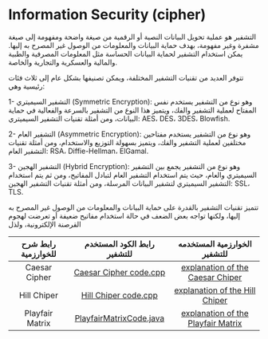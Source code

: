 # Information Security (cipher)

التشفير هو عملية تحويل البيانات النصية أو الرقمية من صيغة واضحة ومفهومة إلى صيغة مشفرة وغير مفهومة، بهدف حماية البيانات والمعلومات من الوصول غير المصرح به إليها.
يمكن استخدام التشفير لحماية البيانات الحساسة مثل المعلومات المصرفية والطبية والمالية والعسكرية والتجارية والخاصة.

تتوفر العديد من تقنيات التشفير المختلفة، ويمكن تصنيفها بشكل عام إلى ثلاث فئات رئيسية وهي:

1- التشفير السيميتري (Symmetric Encryption): وهو نوع من التشفير يستخدم نفس المفتاح لعملية التشفير والفك، ويتميز هذا النوع من التشفير بالسرعة والفعالية في حماية البيانات، ومن أمثلة تقنيات التشفير السيميتري: AES، DES، 3DES، Blowfish.

2- التشفير العام (Asymmetric Encryption): وهو نوع من التشفير يستخدم مفتاحين مختلفين لعملية التشفير والفك، ويتميز بسهولة التوزيع والاستخدام، ومن أمثلة تقنيات التشفير العام: RSA، Diffie-Hellman، ElGamal.

3- التشفير الهجين (Hybrid Encryption): وهو نوع من التشفير يجمع بين التشفير السيميتري والعام، حيث يتم استخدام التشفير العام لتبادل المفاتيح، ومن ثم يتم استخدام التشفير السيميتري لتشفير البيانات المرسلة، ومن أمثلة تقنيات التشفير الهجين: SSL، TLS.

تتميز تقنيات التشفير بالقدرة على حماية البيانات والمعلومات من الوصول غير المصرح به إليها، ولكنها تواجه بعض الضعف في حالة استخدام مفاتيح ضعيفة أو تعرضت لهجوم القرصنة الإلكترونية، ولذل

|          رابط شرح للخوارزمية          |                  رابط الكود المستخدم للتشفير                |        الخوارزمية المستخدمه للتشفير      	 		|				
|:-------------------------:|:-------------------------:|:-------------------------:|
|        Caesar Cipher   	  | [Caesar Cipher code.cpp](https://github.com/FatimaALzahrani/InformationSecurity-cipher/blob/main/Caesar%20Cipher/Caesar%20Cipher%20code.cpp)   | [explanation of the Caesar Chiper](https://github.com/FatimaALzahrani/InformationSecurity-cipher/blob/main/Caesar%20Cipher/README.md)                     				 		|
|        Hill Chiper 	  | [Hill Chiper code.cpp](https://github.com/FatimaALzahrani/InformationSecurity-cipher/blob/main/Hill%20Chiper/Hill%20Chiper%20code.cpp)   | [explanation of the Hill Chiper](https://github.com/FatimaALzahrani/InformationSecurity-cipher/blob/main/Hill%20Chiper/README.md)                     				 		|
|        Playfair Matrix   	  | [PlayfairMatrixCode.java](https://github.com/FatimaALzahrani/InformationSecurity-cipher/blob/main/Playfair%20Matrix/PlayfairMatrixCode.java)   | [explanation of the Playfair Matrix](https://github.com/FatimaALzahrani/InformationSecurity-cipher/blob/main/Playfair%20Matrix/README.md)                     				 		|
